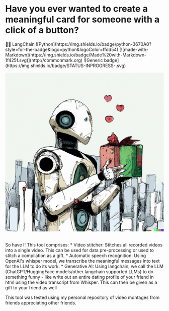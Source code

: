 # Have you ever wanted to create a meaningful card for someone with a click of a button?

<div>
🦜️🔗 LangChain
![Python](https://img.shields.io/badge/python-3670A0?style=for-the-badge&logo=python&logoColor=ffdd54)
[![made-with-Markdown](https://img.shields.io/badge/Made%20with-Markdown-1f425f.svg)](http://commonmark.org)
![Generic badge](https://img.shields.io/badge/STATUS-INPROGRESS-<COLOR>.svg)

</div>

<p align="center">
  <img src="images/AI_gift.png">
</p> <br>
So have I! This tool comprises:
* Video stitcher: Stitches all recorded videos into a single video. This can be used for data pre-processing or used to stitch a compilation as a gift.
* Automatic speech recognition: Using OpenAI's whisper model, we transcribe the meaningful messages into text for the LLM to do its work.
* Generative AI: Using langchain, we call the LLM (ChatGPT/HuggingFace models/other langchain supported LLMs) to do something funny - like write out an entire dating profile of your friend in html using the video transcript from Whisper. This can then be given as a gift to your friend as well

This tool was tested using my personal repository of video montages from friends appreciating other friends.
